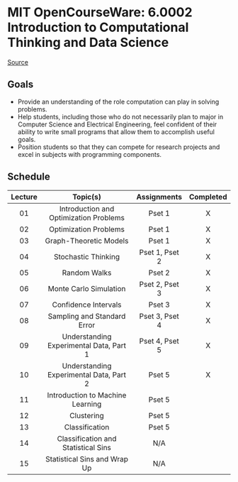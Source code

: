 # MIT OpenCourseWare: 6.0002 Introduction to Computational Thinking and Data Science

[Source](https://ocw.mit.edu/courses/6-0002-introduction-to-computational-thinking-and-data-science-fall-2016)

## Goals

* Provide an understanding of the role computation can play in solving problems.
* Help students, including those who do not necessarily plan to major in Computer Science and Electrical Engineering, feel confident of their ability to write small programs that allow them to accomplish useful goals.
* Position students so that they can compete for research projects and excel in subjects with programming components.

## Schedule

| Lecture | Topic(s)                                                        | Assignments    | Completed |
|:-------:|:---------------------------------------------------------------:|:--------------:|:---------:|
| 01      | Introduction and Optimization Problems                          | Pset 1         | X         |
| 02      | Optimization Problems                                           | Pset 1         | X         |
| 03      | Graph-Theoretic Models                                          | Pset 1         | X         |
| 04      | Stochastic Thinking                                             | Pset 1, Pset 2 | X         |
| 05      | Random Walks                                                    | Pset 2         | X         |
| 06      | Monte Carlo Simulation                                          | Pset 2, Pset 3 | X         |
| 07      | Confidence Intervals                                            | Pset 3         | X         |
| 08      | Sampling and Standard Error                                     | Pset 3, Pset 4 | X         |
| 09      | Understanding Experimental Data, Part 1                         | Pset 4, Pset 5 | X         |
| 10      | Understanding Experimental Data, Part 2                         | Pset 5         | X         |
| 11      | Introduction to Machine Learning                                | Pset 5         |           |
| 12      | Clustering                                                      | Pset 5         |           |
| 13      | Classification                                                  | Pset 5         |           |
| 14      | Classification and Statistical Sins                             | N/A            |           |
| 15      | Statistical Sins and Wrap Up                                    | N/A            |           |
